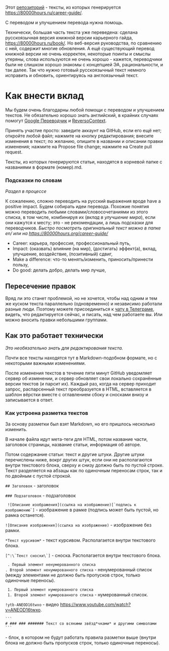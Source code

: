 Этот [репозиторий](https://github.com/Mihonarium/80kHours-ru) - тексты, из которых генерируется https://80000hours.ru/career-guide/.

С переводом и улучшением перевода нужна помощь.

Технически, большая часть текста уже переведена: сделана русскоязычная версия книжной версии карьерного гайда, https://80000hours.ru/book/. Но веб-версия руководства, по сравнению с ней, содержит многие обновления. А ещё существующий перевод книжной версии не очень корректен, некоторые поинты и смыслы утеряны, слова используются не очень хорошо - кажется, переводчики были не слишком хорошо знакомы с концепцией ЭА, рациональности, и так далее. Так что нужно готовый русскоязычный текст немного исправить и обновить, ориентируясь на англоязычный текст.

# Как внести вклад

Мы будем очень благодарны любой помощи с переводом и улучшением текстов. Не обязательно хорошо знать английский, в крайних случаях помогут [Google Переводчик](https://translate.google.ru) и [ReversoContext](https://context.reverso.net/%D0%BF%D0%B5%D1%80%D0%B5%D0%B2%D0%BE%D0%B4/%D0%B0%D0%BD%D0%B3%D0%BB%D0%B8%D0%B9%D1%81%D0%BA%D0%B8%D0%B9-%D1%80%D1%83%D1%81%D1%81%D0%BA%D0%B8%D0%B9/).

Принять участие просто: заведите аккаунт на GitHub, если его ещё нет; откройте любой файл; нажмите на кнопку редактирования; внесите изменения в текст; по желанию, опишите в названии и описании правки изменения; нажмите на Propose file change; нажмите на Create pull request.

Тексты, из которых генерируются статьи, находятся в корневой папке с названиями в формате (номер).md.

### Подсказки по словам

*Раздел в процессе*

К сожалению, сложно переводить на русский выражения вроде have a positive impact. Будем собирать идеи перевода. Похожие понятия можно переводить любыми словами/словосочетаниями из этого списка, в том числе, комбинируя их (*вклад в улучшение мира*), если они кажутся к месту; это - не рекомендации, а лишь подсказки для переводчиков. *Быстро посмотреть оригинальный текст можно в папке en/ или на https://80000hours.org/career-guide/*

- Career: карьера, профессия, профессиональный путь, 
- Impact: (оказвать) влияние (на мир), (достигать) эффект(а), вклад, улучшение, воздействие, (позитивный) сдвиг,
- Make a difference: что-то менять/изменить, приносить/принести пользу,
- Do good: делать добро, делать мир лучше,

## Пересечение правок

Вряд ли это станет проблемой, но не хочется, чтобы над одним и тем же куском текста параллельно (одновременно) и независимо работали разные люди. Поэтому можете присоединиться к [чату в Телеграме](https://t.me/joinchat/Aap1YxVefQIKW2oQM6Pxbw), видеть, что редактируется сейчас, и писать, над чем работаете вы. Или можно вносить правки небольшими группами. 


## Как это работает технически

*Это необязательно знать для редактирования текста.*

Почти все тексты находятся тут в Markdown-подобном формате, но с некоторыми важными изменениями.

После изменения текстов в течение пяти минут GitHub уведомляет сервер об изменении, и сервер обновляет свои локально сохранённые версии текстов (и парсит их). Каждый раз, когда на сервер приходит запрос, распарсенный текст преобразуется в HTML, вставляется в шаблон вёрстки вместе с оглавлением сбоку и сносками внизу и записывается в ответ.

### Как устроена разметка текстов

За основу разметки был взят Markdown, но его пришлось несколько изменить.

В начале файла идут мета-теги для HTML, потом название части, заголовок страницы, название статьи, информация об авторе.

Потом содержание статьи: текст и другие штуки. Другие штуки перечислены ниже, вокрг других штук, если они не располагаются внутри текстового блока, сверху и снизу должно быть по пустой строке. Текст разделяется на абзацы как по одиночным переносам строк, так и по двойным с пустой строкой.

`## Заголовок` - заголовок

`### Подзаголовок` - подзаголовок

``` ![Описание изображения](ссылка на изображение)[`подпись к изображению`]``` - изображение в рамке (подпись может быть пустой, но рамка останется).

`![Описание изображения](ссылка на изображение)` - изображение без рамки.

`*Текст курсивом*` - текст курсивом. Располагается внутри текстового блока.

``` [^:\`Текст сноски\`] ``` - сноска. Располагается внутри текстового блока.

``` . Первый элемент ненумерованного списка```<br />
``` . Второй элемент ненумированного списка ``` - ненумерованный список (между элементами не должно быть пропусков строк, только одиночные переносы).

``` 1. Первый элемент нумерованного списка``` <br />
``` 1. Второй элемент нумированного списка``` - нумерованный список.

`!ytb-ANEOD16twxo` - видео https://www.youtube.com/watch?v=ANEOD16twxo.

<pre lang="no-highlight"><code>```
# ### ### ####### Текст со всякими звёзд*чками* и другими символами
```</code></pre> - блок, в котором не будут работать правила разметки выше (внутри блока не должно быть пропусков строк, только одиночные переносы).


